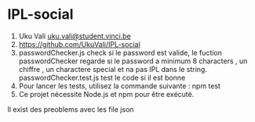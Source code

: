 # IPL-social

1. Uku Vali <uku.vali@student.vinci.be>
2. <https://github.com/UkuVali/IPL-social>
3. passwordChecker.js check si le password est valide, le fuction passwordChecker regarde si le password a minimum 8 characters , un chiffre , un charactere special et na pas IPL dans le string.   passwordChecker.test.js test le code si il est bonne
4. Pour lancer les tests, utilisez la commande suivante : npm test
5. Ce projet nécessite Node.js et npm pour être exécuté.

 Il exist des preoblems avec les file json
